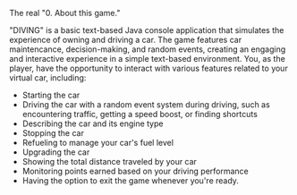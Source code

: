The real "0. About this game."

"DIVING" is a basic text-based Java console application that simulates the experience of owning and driving a car.
The game features car maintencance, decision-making, and random events, creating an engaging and interactive experience in a simple text-based environment.
You, as the player, have the opportunity to interact with various features related to your virtual car, including:
- Starting the car
- Driving the car with a random event system during driving, such as encountering traffic, getting a speed boost, or finding shortcuts
- Describing the car and its engine type
- Stopping the car
- Refueling to manage your car's fuel level
- Upgrading the car 
- Showing the total distance traveled by your car
- Monitoring points earned based on your driving performance
- Having the option to exit the game whenever you're ready.